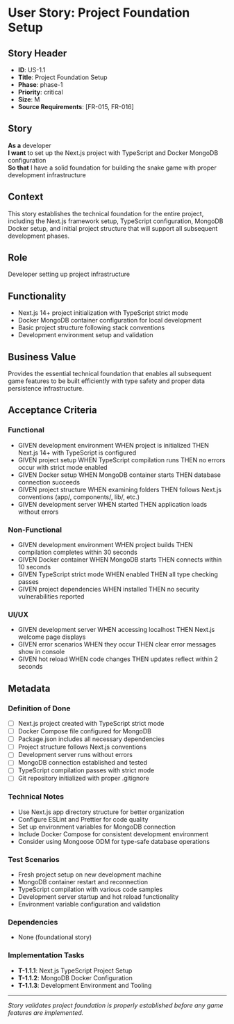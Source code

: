# User Story: Project Foundation Setup

## Story Header
- **ID**: US-1.1
- **Title**: Project Foundation Setup
- **Phase**: phase-1
- **Priority**: critical
- **Size**: M
- **Source Requirements**: [FR-015, FR-016]

## Story
**As a** developer  
**I want** to set up the Next.js project with TypeScript and Docker MongoDB configuration  
**So that** I have a solid foundation for building the snake game with proper development infrastructure

## Context
This story establishes the technical foundation for the entire project, including the Next.js framework setup, TypeScript configuration, MongoDB Docker setup, and initial project structure that will support all subsequent development phases.

## Role
Developer setting up project infrastructure

## Functionality
- Next.js 14+ project initialization with TypeScript strict mode
- Docker MongoDB container configuration for local development
- Basic project structure following stack conventions
- Development environment setup and validation

## Business Value
Provides the essential technical foundation that enables all subsequent game features to be built efficiently with type safety and proper data persistence infrastructure.

## Acceptance Criteria

### Functional
- GIVEN development environment WHEN project is initialized THEN Next.js 14+ with TypeScript is configured
- GIVEN project setup WHEN TypeScript compilation runs THEN no errors occur with strict mode enabled
- GIVEN Docker setup WHEN MongoDB container starts THEN database connection succeeds
- GIVEN project structure WHEN examining folders THEN follows Next.js conventions (app/, components/, lib/, etc.)
- GIVEN development server WHEN started THEN application loads without errors

### Non-Functional
- GIVEN development environment WHEN project builds THEN compilation completes within 30 seconds
- GIVEN Docker container WHEN MongoDB starts THEN connects within 10 seconds
- GIVEN TypeScript strict mode WHEN enabled THEN all type checking passes
- GIVEN project dependencies WHEN installed THEN no security vulnerabilities reported

### UI/UX
- GIVEN development server WHEN accessing localhost THEN Next.js welcome page displays
- GIVEN error scenarios WHEN they occur THEN clear error messages show in console
- GIVEN hot reload WHEN code changes THEN updates reflect within 2 seconds

## Metadata

### Definition of Done
- [ ] Next.js project created with TypeScript strict mode
- [ ] Docker Compose file configured for MongoDB
- [ ] Package.json includes all necessary dependencies
- [ ] Project structure follows Next.js conventions
- [ ] Development server runs without errors
- [ ] MongoDB connection established and tested
- [ ] TypeScript compilation passes with strict mode
- [ ] Git repository initialized with proper .gitignore

### Technical Notes
- Use Next.js app directory structure for better organization
- Configure ESLint and Prettier for code quality
- Set up environment variables for MongoDB connection
- Include Docker Compose for consistent development environment
- Consider using Mongoose ODM for type-safe database operations

### Test Scenarios
- Fresh project setup on new development machine
- MongoDB container restart and reconnection
- TypeScript compilation with various code samples
- Development server startup and hot reload functionality
- Environment variable configuration and validation

### Dependencies
- None (foundational story)

### Implementation Tasks
- **T-1.1.1**: Next.js TypeScript Project Setup
- **T-1.1.2**: MongoDB Docker Configuration  
- **T-1.1.3**: Development Environment and Tooling

---

*Story validates project foundation is properly established before any game features are implemented.*